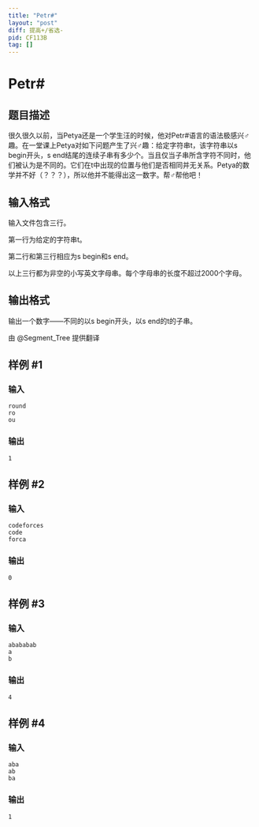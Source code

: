 ```yaml
---
title: "Petr#"
layout: "post"
diff: 提高+/省选-
pid: CF113B
tag: []
---
```


# Petr#

## 题目描述

很久很久以前，当Petya还是一个学生汪的时候，他对Petr#语言的语法极感兴♂趣。在一堂课上Petya对如下问题产生了兴♂趣：给定字符串t，该字符串以s begin开头，s end结尾的连续子串有多少个。当且仅当子串所含字符不同时，他们被认为是不同的。它们在t中出现的位置与他们是否相同并无关系。Petya的数学并不好（？？？），所以他并不能得出这一数字。帮♂帮他吧！

## 输入格式

输入文件包含三行。

第一行为给定的字符串t。

第二行和第三行相应为s begin和s end。

以上三行都为非空的小写英文字母串。每个字母串的长度不超过2000个字母。

## 输出格式

输出一个数字——不同的以s begin开头，以s end的t的子串。

由 @Segment_Tree 提供翻译

## 样例 #1

### 输入

```
round
ro
ou

```

### 输出

```
1

```

## 样例 #2

### 输入

```
codeforces
code
forca

```

### 输出

```
0

```

## 样例 #3

### 输入

```
abababab
a
b

```

### 输出

```
4

```

## 样例 #4

### 输入

```
aba
ab
ba

```

### 输出

```
1

```


